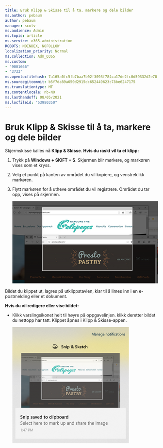 ```yaml
---
title: Bruk Klipp & Skisse til å ta, markere og dele bilder
ms.author: pebaum
author: pebaum
manager: scotv
ms.audience: Admin
ms.topic: article
ms.service: o365-administration
ROBOTS: NOINDEX, NOFOLLOW
localization_priority: Normal
ms.collection: Adm_O365
ms.custom:
- "9001666"
- "3733"
ms.openlocfilehash: 7a165a0fc5fb7baa7b02f3093f784ca17de2fc0d59332d2e70fb0f507bfeb221
ms.sourcegitcommit: b5f7da89a650d2915dc652449623c78be6247175
ms.translationtype: MT
ms.contentlocale: nb-NO
ms.lasthandoff: 08/05/2021
ms.locfileid: "53980350"
---
```

# <a name="use-snip--sketch-to-capture-mark-up-and-share-images"></a>Bruk Klipp & Skisse til å ta, markere og dele bilder

Skjermskisse kalles nå **Klipp & Skisse**. **Hvis du raskt vil ta et klipp:**

1. Trykk på **Windows + SKIFT + S**. Skjermen blir mørkere, og markøren vises som et kryss. 

2. Velg et punkt på kanten av området du vil kopiere, og venstreklikk markøren. 

3. Flytt markøren for å utheve området du vil registrere. Området du tar opp, vises på skjermen.

   ![bilde av uthevet merket område](media/snipone.png)

Bildet du klippet ut, lagres på utklippstavlen, klar til å limes inn i en e-postmelding eller et dokument. 

**Hvis du vil redigere eller vise bildet:** 

- Klikk varslingsikonet helt til høyre på oppgavelinjen. klikk deretter bildet du nettopp har tatt. Klippet åpnes i Klipp & Skisse-appen.

   ![bilde av bildet som vises i snutterappen](media/sniptwo.png)
